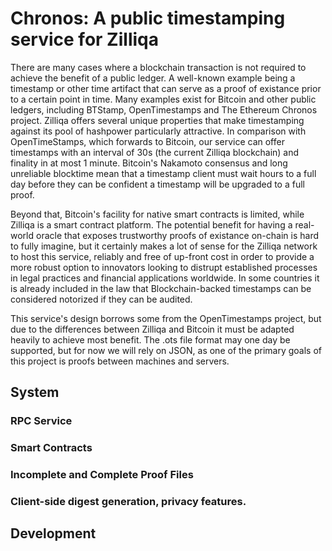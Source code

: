 # Chronos: A public  timestamping service for Zilliqa 

There are many cases where a blockchain transaction is not required to achieve the benefit of a public ledger. A well-known example being a timestamp or other time artifact that can serve as a proof of existance prior to a certain point in time. Many examples exist for Bitcoin and other public ledgers, including BTStamp, OpenTimestamps and The Ethereum Chronos project. Zilliqa offers several unique properties that make timestamping against its pool of hashpower particularly attractive.
In comparison with OpenTimeStamps, which forwards to Bitcoin, our service can offer timestamps with an interval of 30s (the current Zilliqa blockchain) and finality in at most 1 minute. Bitcoin's Nakamoto consensus and long unreliable blocktime mean that a timestamp client must wait hours to a full day before they can be confident a timestamp will be upgraded to a full proof. 

Beyond that, Bitcoin's facility for native smart contracts is limited, while Zilliqa is a smart contract platform. The potential benefit for having a real-world oracle that exposes trustworthy proofs of existance on-chain is hard to fully imagine, but it certainly makes a lot of sense for the Zilliqa network to host this service, reliably and free of up-front cost in order to provide a more robust option to innovators looking to distrupt established processes in legal practices and financial applications worldwide. In some countries it is already included in the law that Blockchain-backed timestamps can be considered notorized if they can be audited.

This service's design borrows some from the OpenTimestamps project, but due to the differences between Zilliqa and Bitcoin it must be adapted heavily to achieve most benefit. The .ots file format may one day be supported, but for now we will rely on JSON, as one of the primary goals of this project is proofs between machines and servers. 


## System

### RPC Service

### Smart Contracts

### Incomplete and Complete Proof Files

### Client-side digest generation, privacy features.

## Development

